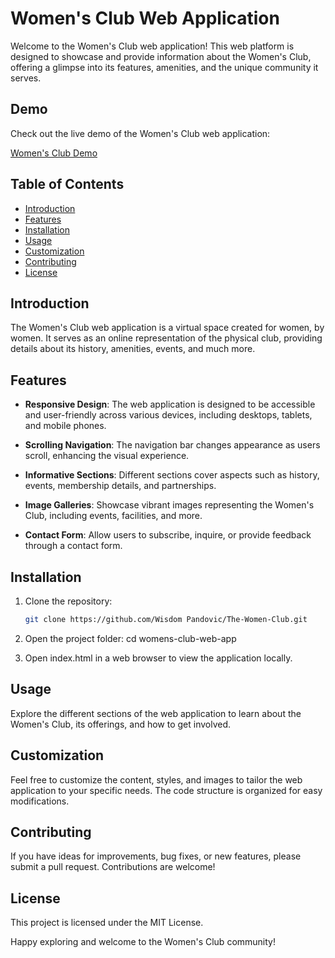 # Women's Club Web Application

Welcome to the Women's Club web application! This web platform is designed to showcase and provide information about the Women's Club, offering a glimpse into its features, amenities, and the unique community it serves.

## Demo

Check out the live demo of the Women's Club web application:

[Women's Club Demo](https://wisdompandovic.github.io/The-Women-Club/)


## Table of Contents

- [Introduction](#introduction)
- [Features](#features)
- [Installation](#installation)
- [Usage](#usage)
- [Customization](#customization)
- [Contributing](#contributing)
- [License](#license)

## Introduction

The Women's Club web application is a virtual space created for women, by women. It serves as an online representation of the physical club, providing details about its history, amenities, events, and much more.

## Features

- **Responsive Design**: The web application is designed to be accessible and user-friendly across various devices, including desktops, tablets, and mobile phones.

- **Scrolling Navigation**: The navigation bar changes appearance as users scroll, enhancing the visual experience.

- **Informative Sections**: Different sections cover aspects such as history, events, membership details, and partnerships.

- **Image Galleries**: Showcase vibrant images representing the Women's Club, including events, facilities, and more.

- **Contact Form**: Allow users to subscribe, inquire, or provide feedback through a contact form.

## Installation

1. Clone the repository:

   ```bash
   git clone https://github.com/Wisdom Pandovic/The-Women-Club.git
2. Open the project folder:
   cd womens-club-web-app 
3. Open index.html in a web browser to view the application locally.

## Usage
Explore the different sections of the web application to learn about the Women's Club, its offerings, and how to get involved.

## Customization
Feel free to customize the content, styles, and images to tailor the web application to your specific needs. The code structure is organized for easy modifications.

## Contributing
If you have ideas for improvements, bug fixes, or new features, please submit a pull request. Contributions are welcome!

## License
This project is licensed under the MIT License.

Happy exploring and welcome to the Women's Club community!

